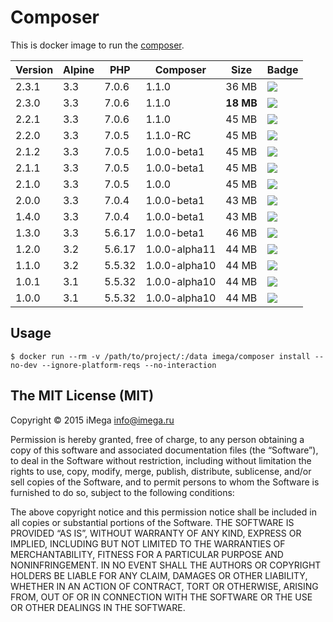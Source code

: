 # Composer
This is docker image to run the [composer](https://getcomposer.org).

| Version | Alpine | PHP | Composer | Size | Badge |
|----|----|----|----|----|----|
| 2.3.1 | 3.3 | 7.0.6 | 1.1.0 | 36 MB | [![](https://badge.imagelayers.io/imega/composer:2.3.1.svg)](https://imagelayers.io/?images=imega/composer:2.3.1 'Get your own badge on imagelayers.io') |
| 2.3.0 | 3.3 | 7.0.6 | 1.1.0 | **18 MB** | [![](https://badge.imagelayers.io/imega/composer:2.3.0.svg)](https://imagelayers.io/?images=imega/composer:2.3.0 'Get your own badge on imagelayers.io') |
| 2.2.1 | 3.3 | 7.0.6 | 1.1.0 | 45 MB | [![](https://badge.imagelayers.io/imega/composer:2.2.1.svg)](https://imagelayers.io/?images=imega/composer:2.2.1 'Get your own badge on imagelayers.io') |
| 2.2.0 | 3.3 | 7.0.5 | 1.1.0-RC | 45 MB | [![](https://badge.imagelayers.io/imega/composer:2.2.0.svg)](https://imagelayers.io/?images=imega/composer:2.2.0 'Get your own badge on imagelayers.io') |
| 2.1.2 | 3.3 | 7.0.5 | 1.0.0-beta1 | 45 MB | [![](https://badge.imagelayers.io/imega/composer:2.1.2.svg)](https://imagelayers.io/?images=imega/composer:2.1.2 'Get your own badge on imagelayers.io') |
| 2.1.1 | 3.3 | 7.0.5 | 1.0.0-beta1 | 45 MB | [![](https://badge.imagelayers.io/imega/composer:2.1.1.svg)](https://imagelayers.io/?images=imega/composer:2.1.1 'Get your own badge on imagelayers.io') |
| 2.1.0 | 3.3 | 7.0.5 | 1.0.0 | 45 MB | [![](https://badge.imagelayers.io/imega/composer:2.1.0.svg)](https://imagelayers.io/?images=imega/composer:2.1.0 'Get your own badge on imagelayers.io') |
| 2.0.0 | 3.3 | 7.0.4 | 1.0.0-beta1 | 43 MB | [![](https://badge.imagelayers.io/imega/composer:2.0.0.svg)](https://imagelayers.io/?images=imega/composer:2.0.0 'Get your own badge on imagelayers.io') |
| 1.4.0 | 3.3 | 7.0.4 | 1.0.0-beta1 | 43 MB | [![](https://badge.imagelayers.io/imega/composer:1.4.0.svg)](https://imagelayers.io/?images=imega/composer:1.4.0 'Get your own badge on imagelayers.io') |
| 1.3.0 | 3.3 | 5.6.17 | 1.0.0-beta1 | 46 MB | [![](https://badge.imagelayers.io/imega/composer:1.3.0.svg)](https://imagelayers.io/?images=imega/composer:1.3.0 'Get your own badge on imagelayers.io') |
| 1.2.0 | 3.2 | 5.6.17 | 1.0.0-alpha11 | 44 MB | [![](https://badge.imagelayers.io/imega/composer:1.2.0.svg)](https://imagelayers.io/?images=imega/composer:1.2.0 'Get your own badge on imagelayers.io') |
| 1.1.0 | 3.2 | 5.5.32 | 1.0.0-alpha10 | 44 MB | [![](https://badge.imagelayers.io/imega/composer:1.1.0.svg)](https://imagelayers.io/?images=imega/composer:1.1.0 'Get your own badge on imagelayers.io') |
| 1.0.1 | 3.1 | 5.5.32 | 1.0.0-alpha10 | 44 MB | [![](https://badge.imagelayers.io/imega/composer:1.0.1.svg)](https://imagelayers.io/?images=imega/composer:1.0.1 'Get your own badge on imagelayers.io') |
| 1.0.0 | 3.1 | 5.5.32 | 1.0.0-alpha10 | 44 MB | [![](https://badge.imagelayers.io/imega/composer:1.0.0.svg)](https://imagelayers.io/?images=imega/composer:1.0.0 'Get your own badge on imagelayers.io') |

## Usage

```
$ docker run --rm -v /path/to/project/:/data imega/composer install --no-dev --ignore-platform-reqs --no-interaction
```

##  The MIT License (MIT)

Copyright © 2015 iMega <info@imega.ru>

Permission is hereby granted, free of charge, to any person obtaining a copy of this software and associated documentation files (the “Software”), to deal in the Software without restriction, including without limitation the rights to use, copy, modify, merge, publish, distribute, sublicense, and/or sell copies of the Software, and to permit persons to whom the Software is furnished to do so, subject to the following conditions:

The above copyright notice and this permission notice shall be included in all copies or substantial portions of the Software.
THE SOFTWARE IS PROVIDED “AS IS”, WITHOUT WARRANTY OF ANY KIND, EXPRESS OR IMPLIED, INCLUDING BUT NOT LIMITED TO THE WARRANTIES OF MERCHANTABILITY, FITNESS FOR A PARTICULAR PURPOSE AND NONINFRINGEMENT. IN NO EVENT SHALL THE AUTHORS OR COPYRIGHT HOLDERS BE LIABLE FOR ANY CLAIM, DAMAGES OR OTHER LIABILITY, WHETHER IN AN ACTION OF CONTRACT, TORT OR OTHERWISE, ARISING FROM, OUT OF OR IN CONNECTION WITH THE SOFTWARE OR THE USE OR OTHER DEALINGS IN THE SOFTWARE.

